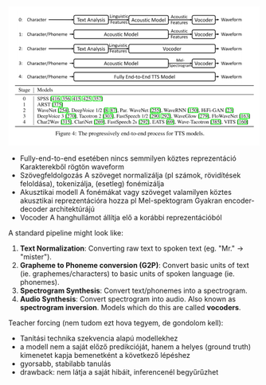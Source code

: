 ![image](figs/18_01_tts.PNG)

+ Fully-end-to-end esetében nincs semmilyen köztes reprezentáció
	Karakterekből rögtön waveform
+ Szövegfeldolgozás
	A szöveget normalizálja (pl számok, rövidítések feloldása), tokenizálja, (esetleg) fonémizálja
+ Akusztikai modell
	A fonémákat vagy szöveget valamilyen köztes akusztikai reprezentációra hozza pl Mel-spektogram
	Gyakran encoder-decoder architektúrájú
+ Vocoder
	A hanghullámot állítja elő a korábbi reprezentációból



A standard pipeline might look like:

1. **Text Normalization**: Converting raw text to spoken text (eg. "Mr." → "mister"). 
2. **Grapheme to Phoneme conversion (G2P)**: Convert basic units of text (ie. graphemes/characters) to basic units of spoken language (ie. phonemes).
3. **Spectrogram Synthesis**: Convert text/phonemes into a spectrogram.
4. **Audio Synthesis**: Convert spectrogram into audio. Also known as **spectrogram inversion**. Models which do this are called **vocoders**.


Teacher forcing (nem tudom ezt hova tegyem, de gondolom kell):
+ Tanítási technika szekvencia alapú modellekhez
+ a modell nem a saját előző predikcióját, hanem a helyes (ground truth) kimenetet kapja bemenetként a következő lépéshez
+ gyorsabb, stabilabb tanulás
+ drawback: nem látja a saját hibáit, inferencenél begyűrűzhet